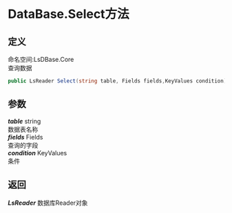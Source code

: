 # DataBase.Select方法
## 定义
命名空间:LsDBase.Core    
查询数据   
```C#
public LsReader Select(string table, Fields fields,KeyValues condition)
```
## 参数
***table***  string    
数据表名称   
***fields*** Fields   
查询的字段   
***condition*** KeyValues   
条件   
## 返回
***LsReader***
数据库Reader对象
